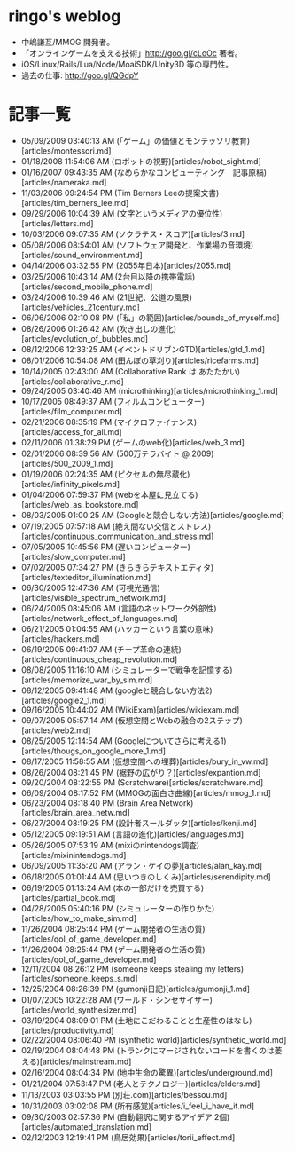 ringo's weblog
====
 - 中嶋謙互/MMOG 開発者。
 - 「オンラインゲームを支える技術」http://goo.gl/cLoOc 著者。 
 - iOS/Linux/Rails/Lua/Node/MoaiSDK/Unity3D 等の専門性。
 - 過去の仕事: http://goo.gl/QGdpY

記事一覧
====

 - 05/09/2009 03:40:13 AM (「ゲーム」の価値とモンテッソリ教育)[articles/montessori.md]
 - 01/18/2008 11:54:06 AM (ロボットの視野)[articles/robot_sight.md]
 - 01/16/2007 09:43:35 AM (なめらかなコンピューティング　記事原稿)[articles/nameraka.md]
 - 11/03/2006 09:24:54 PM (Tim Berners Leeの提案文書)[articles/tim_berners_lee.md]
 - 09/29/2006 10:04:39 AM (文字というメディアの優位性)[articles/letters.md]
 - 10/03/2006 09:07:35 AM (ソクラテス・スコア)[articles/3.md]
 - 05/08/2006 08:54:01 AM (ソフトウェア開発と、作業場の音環境)[articles/sound_environment.md]
 - 04/14/2006 03:32:55 PM (2055年日本)[articles/2055.md]
 - 03/25/2006 10:43:14 AM (2台目以降の携帯電話)[articles/second_mobile_phone.md]
 - 03/24/2006 10:39:46 AM (21世紀、公道の風景)[articles/vehicles_21century.md]
 - 06/06/2006 02:10:08 PM (「私」の範囲)[articles/bounds_of_myself.md]
 - 08/26/2006 01:26:42 AM (吹き出しの進化)[articles/evolution_of_bubbles.md]
 - 08/12/2006 12:33:25 AM (イベントドリブンGTD)[articles/gtd_1.md]
 - 08/01/2006 10:54:08 AM (田んぼの草刈り)[articles/ricefarms.md]
 - 10/14/2005 02:43:00 AM (Collaborative Rank は あたたかい)[articles/collaborative_r.md]
 - 09/24/2005 03:40:46 AM (microthinking)[articles/microthinking_1.md]
 - 10/17/2005 08:49:37 AM (フィルムコンピューター)[articles/film_computer.md]
 - 02/21/2006 08:35:19 PM (マイクロファイナンス)[articles/access_for_all.md]
 - 02/11/2006 01:38:29 PM (ゲームのweb化)[articles/web_3.md]
 - 02/01/2006 08:39:56 AM (500万テラバイト @ 2009)[articles/500_2009_1.md]
 - 01/19/2006 02:24:35 AM (ピクセルの無尽蔵化)[articles/infinity_pixels.md]
 - 01/04/2006 07:59:37 PM (webを本屋に見立てる)[articles/web_as_bookstore.md]
 - 08/03/2005 01:00:25 AM (Googleと競合しない方法)[articles/google.md]
 - 07/19/2005 07:57:18 AM (絶え間ない交信とストレス)[articles/continuous_communication_and_stress.md]
 - 07/05/2005 10:45:56 PM (遅いコンピューター)[articles/slow_computer.md]
 - 07/02/2005 07:34:27 PM (きらきらテキストエディタ)[articles/texteditor_illumination.md]
 - 06/30/2005 12:47:36 AM (可視光通信)[articles/visible_spectrum_network.md]
 - 06/24/2005 08:45:06 AM (言語のネットワーク外部性)[articles/network_effect_of_languages.md]
 - 06/21/2005 01:04:55 AM (ハッカーという言葉の意味)[articles/hackers.md]
 - 06/19/2005 09:41:07 AM (チープ革命の連続)[articles/continuous_cheap_revolution.md]
 - 08/08/2005 11:16:10 AM (シミュレーターで戦争を記憶する)[articles/memorize_war_by_sim.md]
 - 08/12/2005 09:41:48 AM (googleと競合しない方法2)[articles/google2_1.md]
 - 09/16/2005 10:44:02 AM (WikiExam)[articles/wikiexam.md]
 - 09/07/2005 05:57:14 AM (仮想空間とWebの融合の2ステップ)[articles/web2.md]
 - 08/25/2005 12:14:54 AM (Googleについてさらに考える1)[articles/thougs_on_google_more_1.md]
 - 08/17/2005 11:58:55 AM (仮想空間への埋葬)[articles/bury_in_vw.md]
 - 08/26/2004 08:21:45 PM (裾野の広がり？)[articles/expantion.md]
 - 09/20/2004 08:22:55 PM (Scratchware)[articles/scratchware.md]
 - 06/09/2004 08:17:52 PM (MMOGの面白さ曲線)[articles/mmog_1.md]
 - 06/23/2004 08:18:40 PM (Brain Area Network)[articles/brain_area_netw.md]
 - 06/27/2004 08:19:25 PM (設計者スールダッタ)[articles/kenji.md]
 - 05/12/2005 09:19:51 AM (言語の進化)[articles/languages.md]
 - 05/26/2005 07:53:19 AM (mixiのnintendogs調査)[articles/mixinintendogs.md]
 - 06/09/2005 11:35:20 AM (アラン・ケイの夢)[articles/alan_kay.md]
 - 06/18/2005 01:01:44 AM (思いつきのしくみ)[articles/serendipity.md]
 - 06/19/2005 01:13:24 AM (本の一部だけを売買する)[articles/partial_book.md]
 - 04/28/2005 05:40:16 PM (シミュレーターの作りかた)[articles/how_to_make_sim.md]
 - 11/26/2004 08:25:44 PM (ゲーム開発者の生活の質)[articles/qol_of_game_developer.md]
 - 11/26/2004 08:25:44 PM (ゲーム開発者の生活の質)[articles/qol_of_game_developer.md]
 - 12/11/2004 08:26:12 PM (someone keeps stealing my letters)[articles/someone_keeps_s.md]
 - 12/25/2004 08:26:39 PM (gumonji日記)[articles/gumonji_1.md]
 - 01/07/2005 10:22:28 AM (ワールド・シンセサイザー)[articles/world_synthesizer.md]
 - 03/19/2004 08:09:01 PM (土地にこだわることと生産性のはなし)[articles/productivity.md]
 - 02/22/2004 08:06:40 PM (synthetic world)[articles/synthetic_world.md]
 - 02/19/2004 08:04:48 PM (トランクにマージされないコードを書くのは萎える)[articles/mainstream.md]
 - 02/16/2004 08:04:34 PM (地中生命の驚異)[articles/underground.md]
 - 01/21/2004 07:53:47 PM (老人とテクノロジー)[articles/elders.md]
 - 11/13/2003 03:03:55 PM (別荘.com)[articles/bessou.md]
 - 10/31/2003 03:02:08 PM (所有感覚)[articles/i_feel_i_have_it.md]
 - 09/30/2003 02:57:36 PM (自動翻訳に関するアイデア 2個)[articles/automated_translation.md]
 - 02/12/2003 12:19:41 PM (鳥居効果)[articles/torii_effect.md]

 